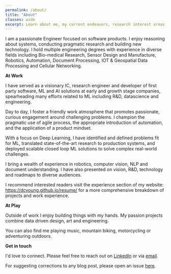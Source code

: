 ```yaml
---
permalink: /about/
title: "About"
classes: wide
excerpt: Learn about me, my current endeavors, research interest areas, and the motive behind this personal blog.
---
```


I am a passionate Engineer focused on software products. I enjoy reasoning about systems, conducting pragmatic research and building new technology. I hold multiple engineering degrees with experience in diverse fields including Bio-medical Research, Sensor Design and Manufacture, Robotics, Automation, Document Processing, IOT & Geospatial Data Processing and Cellular Networking.

**At Work**

I have served as a visionary IC, research engineer and developer of first party software, ML and AI solutions at early and growth stage companies, spearheading many efforts related to ML including R&D, datascience and engineering.

Day to day, I foster a friendly work atmosphere that promotes passionate, curious engagement around challenging problems. I champion the pragmatic use of agile process, the appropriate introduction of automation, and the application of a product mindset.

With a focus on Deep Learning, I have identified and defined problems fit for ML, translated state-of-the-art research to production systems, and deployed scalable closed loop ML solutions to solve complex real-world challenges.

I bring a wealth of experience in robotics, computer vision, NLP and document understanding. I have also presented on vision, R&D, technology and roadmaps to diverse audiences.

I recommend interested readers visit the experience section of my website: https://dcyoung.github.io/resume/ for a more comprehensive breakdown of projects and work experience.

**At Play**

Outside of work I enjoy building things with my hands. My passion projects combine data driven design, art and engineering.

You can also find me playing music, mountain biking, motorcycling or adventuring outdoors.

**Get in touch**

I'd love to connect. Please feel free to reach out on [LinkedIn](https://www.linkedin.com/in/david-young-09509210a) or via [email](mailto:david@questionablyartificial.com).

For suggesting corrections to any blog post, please open an issue [here](https://github.com/dcyoung/dcyoung.github.io/issues/new).
